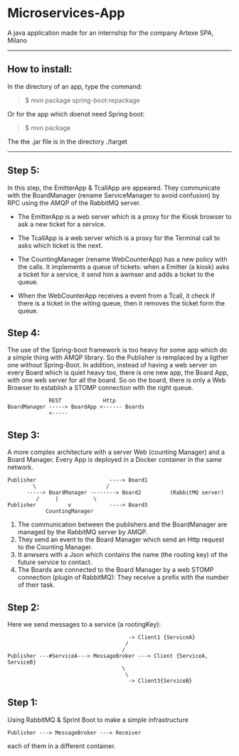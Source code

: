 # Microservices-App

A java application made for an internship for the company Artexe SPA, Milano

--------------

## How to install:

In the directory of an app, type the command:

> $ mvn package spring-boot:repackage

Or for the app which doenot need Spring boot:

> $ mvn package

The the .jar file is in the directory ./target

--------------
## Step 5:

In this step, the EmitterApp & TcallApp are appeared. They communicate with the BoardManager (rename ServiceManager to avoid confusion) by RPC using the AMQP of the RabbitMQ server.
* The EmitterApp is a web server which is a proxy for the Kiosk browser to ask a new ticket for a service.  

* The TcallApp  is a web server which is a proxy for the Terminal call to asks which ticket is the next.  

* The CountingManager (rename WebCounterApp) has a new policy with the calls. It implements a queue of tickets: when a Emitter (a kiosk) asks a ticket for a service,
it send him a awmser and adds a ticket to the queue.
* When the WebCounterApp receives a event from a Tcall, it check if there is a ticket in the witing queue, then it removes the ticket form the queue.   

## Step 4:

The use of the Spring-boot framework is too heavy for some app which do a simple thing
with AMQP library. So the Publisher is remplaced by a ligther one without Spring-Boot.
In addition, instead of having a web server on every Board which is quiet heavy too,
there is one new app, the Board App, with one web server for all the board. So on the
board, there is only a Web Browser to establish a STOMP connection with the right
queue.

                 REST             Http
	BoardManager -----> BoardApp <------ Boards  
	             <-----




## Step 3:

A more complex architecture with a server Web (counting Manager) and a Board Manager.
Every App is deployed in a Docker container in the same network.



 	Publisher                       ----> Board1
            \                      /
          -----> BoardManager --------> Board2         (RabbitMQ server)
		     /     |           \
 	Publisher          v            ----> Board3
            	CountingManager


1) The communication between the publishers and the BoardManager are managed by the
RabbitMQ server by AMQP.
2) They send an event to the Board Manager which send an Http request to the Counting Manager.  
3) It anwsers with a Json which contains the name (the routing key) of the future
service to contact.  
4) The Boards are connected to the Board Manager by a web STOMP connection (plugin of RabbitMQ): They receive a prefix with the number of their task.




## Step 2:

Here we send messages to a service (a rootingKey):



                                   	      -> Client1 {ServiceA}
                                         /
                                        /
 	Publisher ---#ServiceA---> MessageBroker ---> Client {ServiceA, ServiceB}
                                        \
                                         \
                                   	      -> Client3{ServiceB}



## Step 1:

Using RabbitMQ & Sprint Boot to make a simple infrastructure


  	Publisher ---> MessageBroker ---> Receiver

each of them in a different container.

